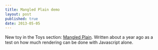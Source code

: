 ```yaml
---
title: Mangled Plain demo
layout: post
published: true
date: 2013-05-05
---
```


New toy in the Toys section: [Mangled Plain](/toys/mangledplain.html). Written about a year ago as a test on how much rendering can be done with Javascript alone.

